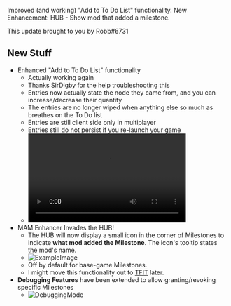 Improved (and working) "Add to To Do List" functionality. New Enhancement: HUB - Show mod that added a milestone.




This update brought to you by Robb#6731

## New Stuff

- Enhanced "Add to To Do List" functionality
  - Actually working again
  - Thanks SirDigby for the help troubleshooting this
  - Entries now actually state the node they came from, and you can increase/decrease their quantity
  - The entries are no longer wiped when anything else so much as breathes on the To Do list
  - Entries are still client side only in multiplayer
  - Entries still do not persist if you re-launch your game
  - <video controls="" width="360" height="203">
    <source src="https://i.imgur.com/QhH6qAn.mp4" autoplay="" controls="" type="video/mp4">
    </video>
- MAM Enhancer Invades the HUB!
  - The HUB will now display a small icon in the corner of Milestones to indicate **what mod added the Milestone**. The icon's tooltip states the mod's name.
  - ![ExampleImage](https://i.imgur.com/giMol8E.png)
  - Off by default for base-game Milestones.
  - I might move this functionality out to [TFIT](https://ficsit.app/mod/TFIT) later.
- **Debugging Features** have been extended to allow granting/revoking specific Milestones
  - ![DebuggingMode](https://i.imgur.com/uh7snOt.png)
